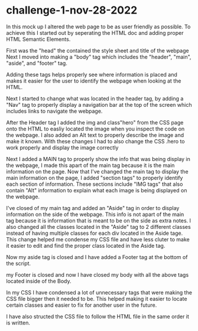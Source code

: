# challenge-1-nov-28-2022
In this mock up I altered the web page to be as user friendly as possible.
To achieve this I started out by seperating the HTML doc and adding proper HTML Semantic Elements.

First was the "head" the contained the style sheet and title of the webpage
Next I moved into making a "body" tag which includes the "header", "main", "aside", and "footer" tag.

Adding these tags helps properly see where information is placed and makes it easier for the user to identify the webpage when looking at the HTML.

Next I started to change what was located in the header tag, by adding a "Nav" tag to properly display a navigation bar at the top of the screen which includes links to navigate the webpage.

After the Header tag I added the img and class"hero" from the CSS page onto the HTML to easliy located the image when you inspect the code on the webpage. I also added an Alt text to properly describe the image and make it known.
With these changes I had to also change the CSS .hero to work properly and display the image correctly

Next I added a MAIN tag to properly show the info that was being display in the webpage, I made this apart of the main tag because it is the main information on the page.
Now that I've changed the main tag to display the main information on the page, I added "section tags" to properly identify each section of information.
These sections include "IMG tags" that also contain "Alt" information to explain what each image is being displayed on the webpage.

I've closed of my main tag and added an "Aside" tag in order to display information on the side of the webpage. This info is not apart of the main tag because it is information that is meant to be on the side as extra notes.
I also changed all the classes located in the "Aside" tag to 2 different classes instead of having multiple classes for each div located in the Aside tage.
This change helped me condense my CSS file and have less cluter to make it easier to edit and find the proper class located in the Aside tag.

Now my aside tag is closed and I have added a Footer tag at the bottom of the script.

my Footer is closed and now I have closed my body with all the above tags located inside of the Body.

In my CSS I have condensed a lot of unnecessary tags that were making the CSS file bigger then it needed to be. This helped making it easier to locate certain classes and easier to fix for another user in the future. 

I have also structed the CSS file to follow the HTML file in the same order it is written.